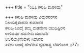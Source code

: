 +++
title = "೦೭೭ ಕಳುಹಿ ಮರಳಿದು"

+++
ಕಳುಹಿ ಮರಳಿದು ವಿದುರನರಸನ  
ನಿಲಯಕೈತಂದನು ಕುಮಾರರ  
ಕಳುಹಿ ಬಂದೈ ತಮ್ಮ ಮತವೇನಾ ಯುಧಿಷ್ಟಿರನ  
ಉಳಿದವರ ಹದನೇನು ದುರುಪದಿ  
ಲಲನೆಯೇನೆಂದಳು ನಿದಾನವ  
ತಿಳಿದು ಬಂದೈ ಹೇಳೆನುತ ಧೃತರಾಷ್ಟ್ರ ಬೆಸಗೊಂಡ   ॥77॥